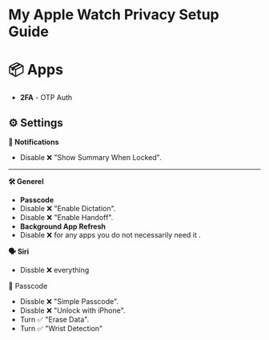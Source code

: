 # My Apple Watch Privacy Setup Guide

# 📦 Apps

- **2FA** - OTP Auth

## ⚙️ Settings

**🔔 Notifications**

- Disable ❌ "Show Summary When Locked".

---

**🛠️ Generel**

- **Passcode**
- Disable ❌ "Enable Dictation".
- Disable ❌ "Enable Handoff".
- **Background App Refresh**
- Disable ❌ for any apps you do not necessarily need it .

**🗣️ Siri**

- Dissble ❌ everything

🔐 Passcode

- Dissble ❌ "Simple Passcode".
- Dissble ❌ "Unlock with iPhone".
- Turn ✅ "Erase Data".
- Turn ✅ "Wrist Detection"
